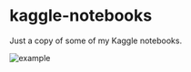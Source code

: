 # kaggle-notebooks
Just a copy of some of my Kaggle notebooks.

![example](https://raw.githubusercontent.com/lorinc/kaggle-notebooks/master/leaf_feature_comparison.png)
